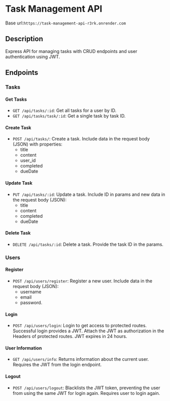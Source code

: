 # Task Management API

Base url:`https://task-management-api-r3rk.onrender.com`

## Description

Express API for managing tasks with CRUD endpoints and user authentication using JWT.

## Endpoints

### Tasks

#### Get Tasks

- `GET /api/tasks/:id`: Get all tasks for a user by ID.
- `GET /api/tasks/task/:id`: Get a single task by task ID.

#### Create Task

- `POST /api/tasks/`: Create a task. Include data in the request body (JSON) with properties:
  - title
  - content
  - user_id
  - completed
  - dueDate

#### Update Task

- `PUT /api/tasks/:id`: Update a task. Include ID in params and new data in the request body (JSON):
  - title
  - content
  - completed
  - dueDate

#### Delete Task

- `DELETE /api/tasks/:id`: Delete a task. Provide the task ID in the params.

### Users

#### Register

- `POST /api/users/register`: Register a new user. Include data in the request body (JSON):
  - username
  - email
  - password.

#### Login

- `POST /api/users/login`: Login to get access to protected routes. Successful login provides a JWT. Attach the JWT as authorization in the Headers of protected routes. JWT expires in 24 hours.

#### User Information

- `GET /api/users/info`: Returns information about the current user. Requires the JWT from the login endpoint.

#### Logout

- `POST /api/users/logout`: Blacklists the JWT token, preventing the user from using the same JWT for login again. Requires user to login again.

